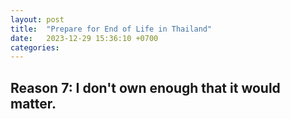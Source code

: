 ```yaml
---
layout: post
title:  "Prepare for End of Life in Thailand"
date:   2023-12-29 15:36:10 +0700
categories:
---
```


## Reason 7: I don't own enough that it would matter.
